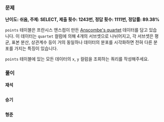 ### 문제

**난이도: 쉬움, 주제: SELECT, 제출 횟수: 1243번, 정답 횟수: 1111번, 정답률: 89.38%**

`points` 테이블은 프란시스 앤스컴이 만든 [Anscombe's quartet](https://en.wikipedia.org/wiki/Anscombe%27s_quartet) 데이터를 담고 있습니다. 이 데이터는 `quartet` 컬럼에 의해 4개의 서브셋으로 나뉘어지고, 각 서브셋은 평균, 표본 분산, 상관계수 등이 거의 동일하나 데이터의 분포를 시각화하면 전혀 다른 분포를 가지는 특징이 있습니다.

`points` 테이블에 있는 모든 데이터의 `x`, `y` 컬럼을 조회하는 쿼리를 작성해주세요.


### 풀이

**재석**

```sql

```

**승기**

```sql

```

**형준**

```sql

```
